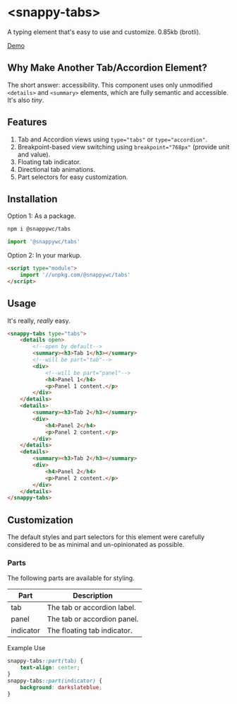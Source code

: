 # &lt;snappy-tabs&gt;

A typing element that's easy to use and customize. 0.85kb (brotli).

[Demo](https://codepen.io/jameslovallo/pen/jOzvQLg)

## Why Make Another Tab/Accordion Element?

The short answer: accessibility. This component uses only unmodified `<details>` and `<summary>` elements, which are fully semantic and accessible. It's also _tiny_.

## Features

1. Tab and Accordion views using `type="tabs"` or `type="accordion"`.
2. Breakpoint-based view switching using `breakpoint="768px"` (provide unit and value).
3. Floating tab indicator.
4. Directional tab animations.
5. Part selectors for easy customization.

## Installation

Option 1: As a package.

```sh
npm i @snappywc/tabs
```

```js
import '@snappywc/tabs'
```

Option 2: In your markup.

```html
<script type="module">
	import '//unpkg.com/@snappywc/tabs'
</script>
```

## Usage

It's really, _really_ easy.

```html
<snappy-tabs type="tabs">
	<details open>
		<!--open by default-->
		<summary><h3>Tab 1</h3></summary>
		<!--will be part="tab"-->
		<div>
			<!--will be part="panel"-->
			<h4>Panel 1</h4>
			<p>Panel 1 content.</p>
		</div>
	</details>
	<details>
		<summary><h3>Tab 2</h3></summary>
		<div>
			<h4>Panel 2</h4>
			<p>Panel 2 content.</p>
		</div>
	</details>
	<details>
		<summary><h3>Tab 2</h3></summary>
		<div>
			<h4>Panel 2</h4>
			<p>Panel 2 content.</p>
		</div>
	</details>
</snappy-tabs>
```

## Customization

The default styles and part selectors for this element were carefully considered to be as minimal and un-opinionated as possible.

### Parts

The following parts are available for styling.

| Part      | Description                 |
| --------- | --------------------------- |
| tab       | The tab or accordion label. |
| panel     | The tab or accordion panel. |
| indicator | The floating tab indicator. |

Example Use

```css
snappy-tabs::part(tab) {
	text-align: center;
}
snappy-tabs::part(indicator) {
	background: darkslateblue;
}
```
